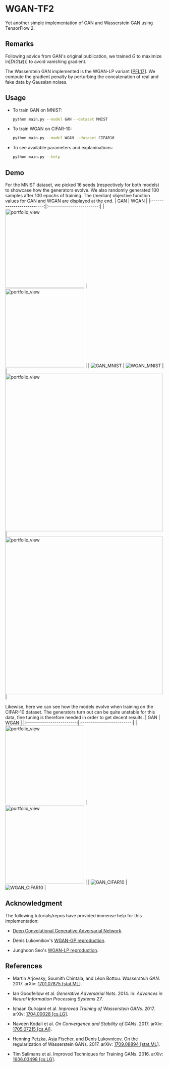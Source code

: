 # WGAN-TF2

Yet another simple implementation of GAN and Wasserstein GAN using TensorFlow 2.

## Remarks
Following advice from GAN's original publication, we trained *G* to maximize ln[*D*(*G*(***z***))] to avoid vanishing gradient.

The Wasserstein GAN implemented is the WGAN-LP variant \[[PFL17](https://arxiv.org/abs/1709.08894)\]. We compute the gradient penalty by perturbing the concatenation of real and fake data by Gaussian noises.

## Usage
- To train GAN on MNIST: 
  ```bash
  python main.py --model GAN --dataset MNIST
  ```
  
- To train WGAN on CIFAR-10: 
  ```bash
  python main.py --model WGAN --dataset CIFAR10
  ```

- To see available parameters and explaninations:
  ```bash
  python main.py --help
  ```

## Demo
For the MNIST dataset, we picked 16 seeds (respectively for both models) to showcase how the generators evolve. We also randomly generated 100 samples after 100 epochs of training. The (median) objective function values for GAN and WGAN are displayed at the end.
| GAN | WGAN |
|:-------------------------:|:-------------------------:|
| <img width="250" alt="portfolio_view" src="examples/GAN_MNIST.gif"> | <img width="250" alt="portfolio_view" src="examples/WGAN_MNIST.gif"> |
| ![GAN_MNIST](examples/GAN_MNIST_Example.png) | ![WGAN_MNIST](examples/WGAN_MNIST_Example.png) |
| <img width="500" alt="portfolio_view" src="examples/GAN_MNIST_Objective.png"> | <img width="500" alt="portfolio_view" src="examples/WGAN_MNIST_Objective.png"> |

Likewise, here we can see how the models evolve when training on the CIFAR-10 dataset. The generators turn out can be quite unstable for this data, fine tuning is therefore needed in order to get decent results.
| GAN | WGAN |
|:-------------------------:|:-------------------------:|
| <img width="250" alt="portfolio_view" src="examples/GAN_CIFAR10.gif"> | <img width="250" alt="portfolio_view" src="examples/WGAN_CIFAR10.gif"> |
| ![GAN_CIFAR10](examples/GAN_CIFAR_Example.png) | ![WGAN_CIFAR10](examples/WGAN_CIFAR_Example.png) |

## Acknowledgment
The following tutorials/repos have provided immense help for this implementation:
- [Deep Convolutional Generative Adversarial Network](https://www.tensorflow.org/tutorials/generative/dcgan).

- Denis Lukovnikov's [WGAN-GP reproduction](https://github.com/lukovnikov/improved_wgan_training).

- Junghoon Seo's [WGAN-LP reproduction](https://github.com/mikigom/WGAN-LP-tensorflow).


## References
- Martin Arjovsky, Soumith Chintala, and Léon Bottou. *Wasserstein GAN*. 2017. arXiv: [1701.07875 \[stat.ML\]](https://arxiv.org/abs/1701.07875).

- Ian Goodfellow et al. *Generative Adversarial Nets*. 2014. In: *Advances in Neural Information Processing Systems 27*.

- Ishaan Gulrajani et al. *Improved Training of Wasserstein GANs*. 2017. arXiv: [1704.00028 [cs.LG]](https://arxiv.org/abs/1704.00028).

- Naveen Kodali et al. *On Convergence and Stability of GANs*. 2017. arXiv: [1705.07215 [cs.AI]](https://arxiv.org/abs/1705.07215).

- Henning Petzka, Asja Fischer, and Denis Lukovnicov. On the regularization of Wasserstein GANs. 2017. arXiv: [1709.08894 [stat.ML]](https://arxiv.org/abs/1709.08894).

- Tim Salimans et al. Improved Techniques for Training GANs. 2016. arXiv: [1606.03498 [cs.LG]](https://arxiv.org/abs/1606.03498).
